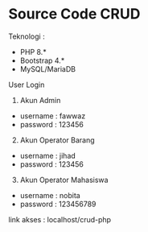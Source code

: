 # Source Code CRUD
Teknologi :
- PHP 8.*
- Bootstrap 4.*
- MySQL/MariaDB

User Login
1. Akun Admin
- username : fawwaz
- password : 123456

2. Akun Operator Barang
- username : jihad
- password : 123456

3. Akun Operator Mahasiswa
- username : nobita
- password : 123456789


link akses : localhost/crud-php
